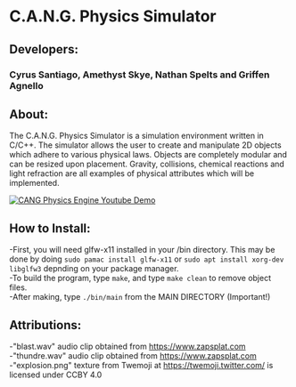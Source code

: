 # C.A.N.G. Physics Simulator


## Developers:

### Cyrus Santiago, Amethyst Skye, Nathan Spelts and Griffen Agnello

## About:

The C.A.N.G. Physics Simulator is a simulation environment written in C/C++. The simulator allows the user to create and manipulate 2D objects which adhere to various physical laws. Objects are completely modular and can be resized upon placement. Gravity, collisions, chemical reactions and light refraction are all examples of physical attributes which will be implemented.

[![CANG Physics Engine Youtube Demo](https://img.youtube.com/vi/1UXlkcL6s_0/0.jpg)](https://www.youtube.com/watch?v=1UXlkcL6s_0)

## How to Install:

-First, you will need glfw-x11 installed in your /bin directory. This may be done by doing `sudo pamac install glfw-x11` or `sudo apt install xorg-dev libglfw3` depnding on your package manager. <br/>
-To build the program, type `make`, and type `make clean` to remove object files. <br/>
-After making, type `./bin/main` from the MAIN DIRECTORY (Important!)

## Attributions:

-"blast.wav" audio clip obtained from https://www.zapsplat.com <br/>
-"thundre.wav" audio clip obtained from https://www.zapsplat.com <br/>
-"explosion.png" texture from Twemoji at https://twemoji.twitter.com/ is licensed under CCBY 4.0 <br/>

